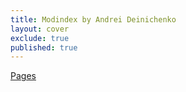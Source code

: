 ```yaml
---
title: Modindex by Andrei Deinichenko
layout: cover
exclude: true
published: true
---
```


[Pages](/pages.md)
